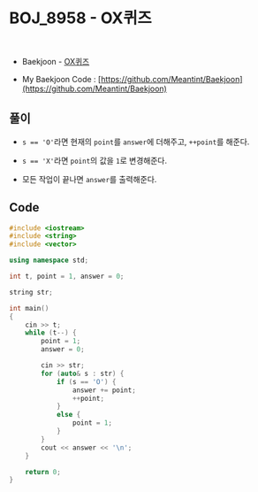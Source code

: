 # BOJ_8958 - OX퀴즈

&nbsp;

- Baekjoon - [OX퀴즈](https://www.acmicpc.net/problem/8958)

- My Baekjoon Code : [https://github.com/Meantint/Baekjoon](https://github.com/Meantint/Baekjoon)

## 풀이

- `s == 'O'`라면 현재의 `point`를 `answer`에 더해주고, `++point`를 해준다.

- `s == 'X'`라면 `point`의 값을 `1`로 변경해준다.

- 모든 작업이 끝나면 `answer`를 출력해준다.

## Code

```cpp
#include <iostream>
#include <string>
#include <vector>

using namespace std;

int t, point = 1, answer = 0;

string str;

int main()
{
    cin >> t;
    while (t--) {
        point = 1;
        answer = 0;

        cin >> str;
        for (auto& s : str) {
            if (s == 'O') {
                answer += point;
                ++point;
            }
            else {
                point = 1;
            }
        }
        cout << answer << '\n';
    }

    return 0;
}
```
